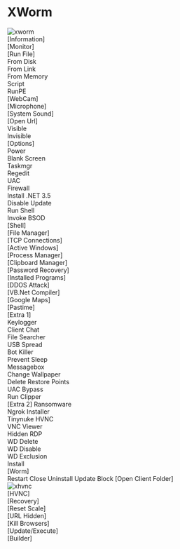 # XWorm

![xworm](https://github.com/De-eloper/Image-Storage/raw/main/xwormm.PNG)  
[Information]  
[Monitor]  
[Run File]  
From Disk  
From Link  
From Memory  
Script  
RunPE  
[WebCam]  
[Microphone]  
[System Sound]  
[Open Url]  
Visible  
Invisible  
[Options]  
Power  
Blank Screen  
Taskmgr  
Regedit  
UAC  
Firewall  
Install .NET 3.5  
Disable Update  
Run Shell  
Invoke BSOD  
[Shell]  
[File Manager]  
[TCP Connections]  
[Active Windows]  
[Process Manager]  
[Clipboard Manager]  
[Password Recovery]  
[Installed Programs]  
[DDOS Attack]  
[VB.Net Compiler]  
[Google Maps]  
[Pastime]  
[Extra 1]  
Keylogger  
Client Chat  
File Searcher  
USB Spread  
Bot Killer  
Prevent Sleep  
Messagebox  
Change Wallpaper  
Delete Restore Points  
UAC Bypass  
Run Clipper  
[Extra 2] 
Ransomware  
Ngrok Installer  
Tinynuke HVNC  
VNC Viewer  
Hidden RDP  
WD Delete  
WD Disable  
WD Exclusion  
Install  
[Worm]  
Restart
Close
Uninstall
Update
Block
[Open Client Folder]  
![xhvnc](https://github.com/De-eloper/Image-Storage/raw/main/xhvnc.PNG)  
[HVNC]  
[Recovery]  
[Reset Scale]  
[URL Hidden]  
[Kill Browsers]  
[Update/Execute]  
[Builder]  

